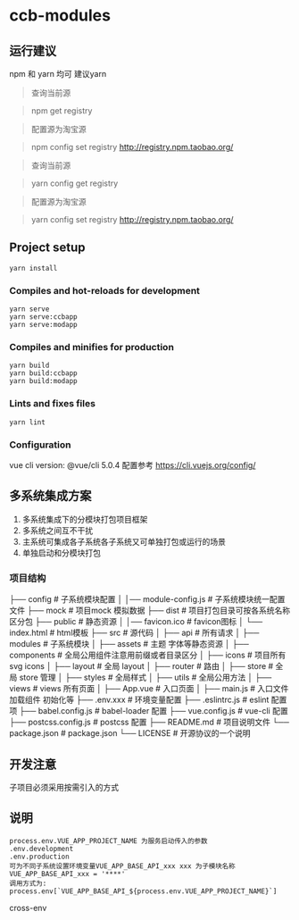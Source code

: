 # ccb-modules

## 运行建议
npm 和 yarn 均可 建议yarn
> 查询当前源

> npm get registry

> 配置源为淘宝源

> npm config set registry http://registry.npm.taobao.org/

> 查询当前源

> yarn config get registry

> 配置源为淘宝源

> yarn config set registry http://registry.npm.taobao.org/

## Project setup
```
yarn install
```

### Compiles and hot-reloads for development
```
yarn serve
yarn serve:ccbapp
yarn serve:modapp
```

### Compiles and minifies for production
```
yarn build
yarn build:ccbapp
yarn build:modapp
```

### Lints and fixes files
```
yarn lint
```

### Configuration
vue cli version: @vue/cli 5.0.4
配置参考
https://cli.vuejs.org/config/


## 多系统集成方案
1. 多系统集成下的分模块打包项目框架
2. 多系统之间互不干扰
3. 主系统可集成各子系统各子系统又可单独打包或运行的场景
4. 单独启动和分模块打包

### 项目结构
├── config                     # 子系统模块配置
│   │── module-config.js       # 子系统模块统一配置文件
├── mock                       # 项目mock 模拟数据
├── dist                       # 项目打包目录可按各系统名称区分包
├── public                     # 静态资源
│   │── favicon.ico            # favicon图标
│   └── index.html             # html模板
├── src                        # 源代码
│   ├── api                    # 所有请求
│   ├── modules                # 子系统模块
│   ├── assets                 # 主题 字体等静态资源
│   ├── components             # 全局公用组件注意用前缀或者目录区分
│   ├── icons                  # 项目所有 svg icons
│   ├── layout                 # 全局 layout
│   ├── router                 # 路由
│   ├── store                  # 全局 store 管理
│   ├── styles                 # 全局样式
│   ├── utils                  # 全局公用方法
│   ├── views                  # views 所有页面
│   ├── App.vue                # 入口页面
│   ├── main.js                # 入口文件 加载组件 初始化等
├── .env.xxx                   # 环境变量配置
├── .eslintrc.js               # eslint 配置项
├── babel.config.js            # babel-loader 配置
├── vue.config.js              # vue-cli 配置
├── postcss.config.js          # postcss 配置
├── README.md                  # 项目说明文件
└── package.json               # package.json
└── LICENSE                    # 开源协议的一个说明


## 开发注意
子项目必须采用按需引入的方式


## 说明
```
process.env.VUE_APP_PROJECT_NAME 为服务启动传入的参数
.env.development
.env.production 
可为不同子系统设置环境变量VUE_APP_BASE_API_xxx xxx 为子模块名称
VUE_APP_BASE_API_xxx = '****'
调用方式为: process.env[`VUE_APP_BASE_API_${process.env.VUE_APP_PROJECT_NAME}`]

```
cross-env